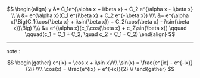 
$$
\begin{align}
y &= C_1e^{\alpha x + i\beta x} + C_2 e^{\alpha x - i\beta x} \\
\\
&= e^{\alpha x}(C_1 e^{i\beta x} + C_2 e^{-i\beta x}) \\\\
&= e^{\alpha x}\Big(C_1(\cos{\beta x} + i\sin{\beta x}) + C_2(\cos{\beta x} - i\sin{\beta x})\Big) \\\\
&= e^{\alpha x}(c_1\cos{\beta x} + c_2\sin{\beta x}) \qquad \qquad(c_1 = C_1 + C_2, \quad c_2 = C_1 - C_2)
\end{align}
$$

---
note :

$$
\begin{gather}
e^{ix} = \cos x + i\sin x\\\\\
\sin(x) = \frac{e^{ix} - e^{-ix}}{2i} \\\\
\cos(x) = \frac{e^{ix} + e^{-ix}}{2} \\
\end{gather}
$$
